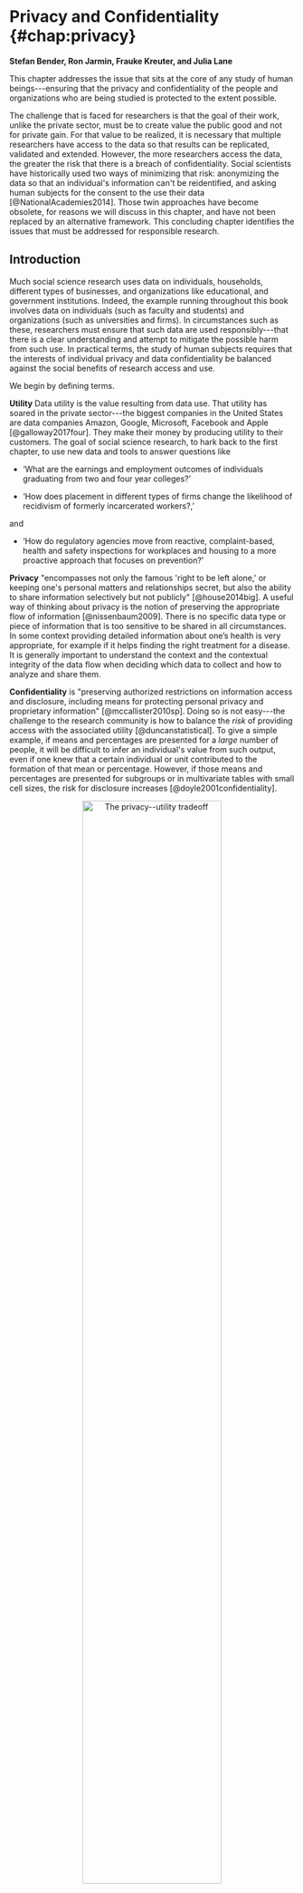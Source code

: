 <!--
% - Rayid: "check Initially, assume the organization is on the outer frontier." ... what does this mean?
% - some references appear with n.d. in the compiled markdown
% - Julia: on Research Data Centers, add a line how the new envisioned ADRF would allow more replicability/reproducibility and access toothers but researchers? (industry, non-profit, government) for whom current RDCs are too hard to jump through hoops?
--> 


Privacy and Confidentiality {#chap:privacy}
===========================

**Stefan Bender, Ron Jarmin, Frauke Kreuter, and Julia Lane**


This chapter addresses the issue that sits at the core of any study of
human beings---ensuring that the privacy and confidentiality of the people and organizations who are being studied is protected to the extent possible. 

The challenge that is faced for researchers is that the goal of their work, unlike the private sector, must be to create value the public good and not for private gain.  For that value to be realized, it is necessary that multiple researchers have access to the data so that results can be replicated, validated and extended. However, the more researchers access the data, the greater the risk that there is a breach of confidentiality. Social scientists have historically used two ways of minimizing that risk: anonymizing the data so that an individual's information can't be reidentified, and asking human subjects for the consent to the use their data [@NationalAcademies2014]. Those twin approaches have become obsolete, for reasons we will discuss in this chapter, and have not been replaced by an alternative framework. This concluding chapter identifies the issues that must be addressed for responsible research.

Introduction
------------

Much social science research uses data on individuals, households, different types of businesses, and organizations like educational, and government institutions. Indeed, the example running throughout this book involves data on individuals (such as faculty and students) and organizations (such as universities and firms). In circumstances such as these, researchers must ensure that such data are used responsibly---that there is a clear understanding and attempt to mitigate the possible harm from such use.  In practical terms, the study of human subjects requires that the interests of individual privacy and data confidentiality be balanced against the social benefits of research access and use.

We begin by defining terms.

**Utility** Data utility is the value resulting from data use. That utility has soared in the private sector---the biggest companies in the United States are data companies Amazon, Google, Microsoft, Facebook and Apple [@galloway2017four]. They make their money by producing utility to their customers. The goal of social science research, to hark back to the first chapter, to use new data and tools to answer questions like

 - ‘What are the earnings and employment outcomes of individuals graduating from two and four year colleges?’

- ‘How does placement in different types of firms change the likelihood of recidivism of formerly incarcerated workers?,’

and

- ‘How do regulatory agencies move from reactive, complaint-based, health and safety inspections for workplaces and housing to a more proactive approach that focuses on prevention?’ 

**Privacy** "encompasses not only the famous 'right to be left alone,' or keeping
one's personal matters and relationships secret, but also the ability to
share information selectively but not publicly" [@house2014big]. A useful way of thinking about privacy is the notion of preserving the appropriate flow of information [@nissenbaum2009]. There is no specific data type or piece of information that is too sensitive to be shared in all circumstances. In some context providing detailed information about one’s health is very appropriate, for example if it helps finding the right treatment for a disease. It is generally important to understand the context and the contextual integrity of the data flow when deciding which data to collect and how to analyze and share them. 

**Confidentiality** is
"preserving authorized restrictions on information access and
disclosure, including means for protecting personal privacy and
proprietary information" [@mccallister2010sp]. Doing so is not
easy---the challenge to the research community is how to balance the
*risk* of providing access with the associated utility
[@duncanstatistical]. To give a simple example, if means and percentages
are presented for a *large* number of people, it will be difficult to
infer an individual's value from such output, even if one knew that a
certain individual or unit contributed to the formation of that mean or
percentage. However, if those means and percentages are presented for
subgroups or in multivariate tables with small cell sizes, the risk for
disclosure increases [@doyle2001confidentiality]. 

<div class="figure" style="text-align: center">
<img src="ChapterPrivacy/figures/fig11-1.png" alt="The privacy--utility tradeoff" width="70%" />
<p class="caption">(\#fig:fig11-1)The privacy--utility tradeoff</p>
</div>

**Risk** is generally thought of as the risk of an intruder reidentifying an individual or a business in a research dataset [@duncan2004disclosure]. It is often argued that those risks increase every year as more and more data are available on individuals on the internet or in the databases of large corporations and as there are more and better tools available to make such linkages [@shlomo2014probabilistic, @herzog2007data]. However it could also be argued that the proliferation of data and tools reduces risk because it is so much easier for an intruder to find out information on an individual through a Google search [@Lane2020]. Regardless, it is generally accepted that greater research access to data and their original values increases the risk of reidentification for individual units.   

**Harm**  Although much of the discussion of privacy and confidentiality has been driven by the imperatives of the legislation governing statistical agencies, which imposes civil and criminal penalties for any reidentification, statistical agencies no longer have a monopoly on data access and use. As a result, there is more attention being paid to the potential for harm based on the type of information being shared, rather than the fact that a piece of information is shared [@nissenbaum2019contextual]. Intuitively, if an intruder finds out that an individual in a dataset is a woman, or is married, that may cause less harm than if information about income, sexual history, or criminal records are recovered.

There is an explicit tradeoff between data access and data utility. 
The greater the number of researchers and analysts that access the data, 
the greater the quality of the analysis and the greater the number of 
potential uses [@Lane2007a]. We depict this tradeoff graphically in
Figure \@ref(fig:fig11-1). The
concave curves in this hypothetical example depict the technological
relationship between data utility and privacy for an organization such
as a business firm or a statistical agency. At one extreme, all
information is available to anybody about all units, and therefore high
analytic utility is associated with the data that are not at all
protected. At the other extreme, nobody has access to any data and no
utility is achieved. Initially, assume the organization is on the outer
frontier. Increased external data resources (those not used by the
organization) increase the risk of reidentification. This is represented
by an inward shift of the utility/privacy frontier in
Figure \@ref(fig:fig11-1).
Before the increase in external data, the organization could achieve a
level of data utility $U^*$ and privacy $P_1$. The increase in
externally available data now means that in order to maintain utility at
$U^*$, privacy is reduced to $P_2$. This simple example represents the
challenge to all organizations that release statistical or analytical
products obtained from underlying identifiable data. As more data from 
external sources becomes available, it becomes more difficult
to maintain privacy.

Previously, national statistical agencies had the capacity
and the mandate to make dissemination decisions: they assessed the risk,
they understood the data user community and the associated utility from
data releases. And they had the wherewithal to address the legal,
technical, and statistical issues associated with protecting
confidentiality [@trewin2007managing].

But in a world of massive amounts of data, many once-settled issues have new
complications, and wholly new issues arise that need to be addressed,
albeit under the same rubrics. The new types of data have much greater
potential utility, often because it is possible to study small cells or
the tails of a distribution in ways not possible with small data. In
fact, in many social science applications, the tails of the distribution
are often the most interesting and hardest-to-reach parts of the
population being studied; consider health care costs for a small number
of ill people [@stanton2006high], or economic activity such as rapid
employment growth by a small number of firms [@decker2015has].

--- 

**BOX**

**Example: The importance of activity in the tails**

Spending on health care services in the United States is highly
concentrated among a small proportion of people with extremely high use.
For the overall civilian population living in the community, the latest
data indicate that more than 20% of all personal health care spending in
2009 (\$275 billion) was on behalf of just 1% of the population
[@healthcarespending].

**BOX**

---

It is important to understand the source of the risk of privacy breaches. 
Let us assume for a moment that we conducted a traditional
small-scale survey with 1,000 respondents. The survey contains
information on political attitudes, spending and saving in a given year,
and income, as well as background variables on income and education. If
name and address are saved together with this data, and someone gets
access to the data, obviously it is easy to identify individuals and
gain access to information that is otherwise not public. If the personal
identifiable information (name and address) are removed from this data
file, the risk is much reduced. If someone has access to the survey data
and sees all the individual values, it might be difficult to assess with
certainty which of the more than 330 million inhabitants in the USA is associated
with an individual data record. However, the risk is higher if one knows
some of this information (say, income) for a person, and knows that this
person is in the survey. With these two pieces of information, it is
likely possible to uniquely identify the person in the survey data.

Larger amounts of data increase the risk precisely for this reason. Much data is
available for reidentification purposes [@ohm2010broken]. Most
obviously, the risk of reidentification is much greater because the new
types of data have much richer detail and a much larger public community
has access to ways to reidentify individuals. There are many famous
examples of reidentification occurring even when obvious personal
information, such as name and social security number, has been removed
and the data provider thought that the data were consequently
deidentified. In the 1990s, Massachusetts Group Insurance released
"deidentified" data on the hospital visits of state employees;
researcher Latanya Sweeney quickly reidentified the hospital records of
the then Governor William Weld using nothing more than state voter
records about residence and date of birth [@sweeney2001computational].
In 2006, the release of supposedly de-identified web search data by AOL
resulted in two *New York Times* reports being able to reidentify a
customer simply from her browsing habits [@barbaro2006face]. And in
2012, statisticians at the department store, Target, used a young
teenager's shopping patterns to determine that she was pregnant before
her father did [@hill2012target].

But there are also less obvious problems. What is the legal framework
when the ownership of data is unclear? In the past, when data were more
likely to be collected and used within the same entity---for example,
within an agency that collects administrative data or within a
university that collects data for research purposes---organization-specific
procedures were (usually) in place and sufficient to regulate the usage of
these data. Today, legal ownership is less clear [@lane2014].
There are many unresolved issues, such as Who has the legal authority to 
make decisions about permission, access, and dissemination and under what
circumstances?. The challenge today is that data sources are
often combined, collected for one purpose, and used for another. Data
providers often have a poor understanding of whether or how their data
will be used. Think, for example, about cell phone calls. The New York Times has produced a series of thought-provoking articles about the access to and use of cell-phone data, such as the one entitled *Your Apps Know Where You Were Last Night, and They’re Not Keeping It Secret* [@Valentino-DeVries]. Who owns your cell phone calls?  Should it be you, as the initiator of the call, your friend as the recipient, your cell phone company, your friend's cell phone company, the cloud server on which the data are stored for billing purposes, or the satellite company that connects the two of you?  And what laws should regulate access and use? The state (or country) that you're in when you make the call? Or your friend's state (or country)?  The state (or country) of your cell phone provider? And so on. The legal framework is, at best, murky.

---

**Example: Knowledge is power**

In a discussion of legal approaches to privacy in the context of big
data, Strandburg [-@Strandburg2014] says: "'Big data' has great potential
to benefit society. At the same time, its availability creates
significant potential for mistaken, misguided or malevolent uses of
personal information. The conundrum for the law is to provide space for
big data to fulfill its potential for societal benefit, while protecting
citizens adequately from related individual and social harms. Current
privacy law evolved to address different concerns and must be adapted to
confront big data's challenges."

---


Why is access important?
------------------------

This chapters in this book have provided detailed examples of the 
potential of data to provide insights into a variety of social science
questions---particularly the relationship between investments in R&D and
innovation. But that potential is only realized if researchers have
access to the data [@Lane2007]: not only to perform primary analyses but
also to validate the data generation process (in particular, data
linkage), replicate analyses, and build a knowledge infrastructure
around complex data sets.

**Validating the data generating process**

Research designs requiring a combination of data sources and/or analysis
of the tails of populations challenge the traditional paradigm of
conducting statistical analysis on deidentified or aggregated data. In
order to combine data sets, someone in the chain that transforms raw
data into research outputs needs access to link keys contained in the
data sets to be combined. High-quality link keys uniquely identify the
subjects under study and typically are derived from items such as
individual names, birth dates, social security numbers, and business
names, addresses, and tax ID numbers. From a privacy and confidentiality
perspective, link keys are among the most sensitive information in many data
sets of interest to social scientists. This is why many organizations
replace link keys containing personal identifiable information (PII)^[PII 
is "any information about an individual maintained by an agency, including 
(1) any information that can be used to distinguish or trace an individual’s 
identity, such as name, social security number, date and place of birth, 
mother’s maiden name, or biometric records; and (2) any other information 
that is linked or linkable to an individual, such as medical, educational, 
financial, and employment information” [@mccallister2010sp].]
with privacy-protecting identifiers [@schnell2009privacy]. Regardless,
at some point in the process those must be generated out of the original
information, thus access to the latter is important.

**Replication**

John Ioannidis has claimed that most published research findings are
false [@Ioannidis2005]; for example, the unsuccessful replication of
genome-wide association studies, at less than 1%, is staggering
[@Bastian2013]. Inadequate understanding of coverage, incentive, and
quality issues, together with the lack of a comparison group, can result
in biased analysis---famously in the case of using administrative
records on crime to make inference about the role of death penalty
policy in crime reduction [@donohue2006uses; @levitt2006economic].
Similarly, overreliance on, say, Twitter data, in targeting resources
after hurricanes can lead to the misallocation of resources towards
young, Internet-savvy people with cell phones and away from elderly or
impoverished neighborhoods [@shelton2014mapping], just as bad survey
methodology led the *Literary Digest* to incorrectly call the 1936
election [@squire19881936]. The first step to replication is data
access; such access can enable other researchers to ascertain whether
the assumptions of a particular statistical model are met, what relevant
information is included or excluded, and whether valid inferences can be
drawn from the data [@kreuter201412].

**Building knowledge infrastructure**

Creating a community of practice around a data infrastructure can result
in tremendous new insights, as the Sloan Digital Sky Survey and the
Polymath project have shown [@nielsen2012reinventing]. In the social
science arena, the Census Bureau has developed a productive ecosystem
that is predicated on access to approved external experts to build,
conduct research using, and improve key data assets such as the
Longitudinal Business Database [@jarmin2002longitudinal] and
Longitudinal Employer Household Dynamics [@abowd2004integrated], which
have yielded a host of new data products and critical policy-relevant
insights on business dynamics [@haltiwanger2013creates] and labor market
volatility [@brown2008economic], respectively. Without providing robust,
but secure, access to confidential data, researchers at the Census
Bureau would have been unable to undertake the innovations that made
these new products and insights possible.

Providing access
----------------

The approaches to providing access have evolved over time. Statistical
agencies often employ a range of approaches depending on the needs of
heterogeneous data users
[@doyle2001confidentiality; @foster2009resolving]. Dissemination of data
to the public usually occurs in three steps: an evaluation of disclosure
risks, followed by the application of an anonymization technique, and
finally an evaluation of disclosure risks and analytical quality of the
candidate data release(s). The two main approaches have been
*statistical disclosure* control techniques to produce anonymized public
use data sets, and controlled access through a *research data center* 
[@shlomo2018].

**Statistical disclosure control techniques**

Statistical agencies have made data available in a number of ways:
through tabular data, public use files, licensing agreements and, more
recently, through synthetic data [@reiter2012statistical]. Hundepool et
al. [@hundepool2010handbook] define statistical disclosure control as
follows:

> concepts and methods that ensure the confidentiality of micro and
> aggregated data that are to be published. It is methodology used to
> design statistical outputs in a way that someone with access to that
> output cannot relate a known individual (or other responding unit) to
> an element in the output.

Traditionally, confidentiality protection was accomplished by
releasing only *aggregated tabular data*. This practice worked well in
settings where the primary purpose was enumeration, such as census
taking. However, tabular data are poorly suited to describing the
underlying distributions and covariance across variables that are often
the focus of applied social science research [@duncanstatistical].

To provide researchers access to data that permitted analysis of the
underlying variance--covariance structure of the data, some agencies
have constructed public use micro-data samples. To product
confidentiality in such *public use files*, a number of statistical
disclosure control procedures are typically applied. These include
stripping all identifying (e.g., PII) fields from the data, topcoding
highly skewed variables (e.g., income), and swapping records
[@doyle2001confidentiality; @zayatz2007disclosure]. However, the mosaic
effect---where disparate pieces of information can be combined to
reidentify individuals---dramatically increases the risk of releasing
public use files [@czajka2014minimizing]. In addition, there is more and
more evidence that the statistical disclosure procedure applied to
produce them decreases their utility across many applications
[@burkhauser2010improving].

Some agencies provide access to confidential micro-data through
*licensing* arrangements. A contract specifies the conditions of use and
what safeguards must be in place. In some cases, the agency has the
authority to conduct random inspections. However, this approach has led
to a number of operational challenges, including version control,
identifying and managing risky researcher behavior, and management costs
[@doyle2001confidentiality].

Another approach to providing access to confidential data that has been proposed by a group of theoretical computer scientists Cynthia Dwork, Frank McSherry, Kobbi Nissim, and Adam Smith [-@Dworkroth2014]. Here statistics or other reported outputs are injected with noise, and are called “differentially private” if the inclusion or exclusion of the most at-risk person in the population does not change the probability of any output by more than a given factor. The parameter driving this factor (usually referred to as epsilon) quantifies how sensitive the aggregate output is to any one person’s data. If it is low, the output is highly “private” in the sense that it will be very difficult to reconstruct anything based on it. If it is high, reconstruction is easy. For a discussion of the applications to Census data see [@ruggles2019; @abowed2018].

Although the research agenda is an interesting and important one, there are a number of concerns about the practical implications.   The Census Bureau, for example, has spent many millions of dollars to implement differential privacy techniques for the 2020 Decennial Census, and researchers who have studied the potential impact on small towns worry that small towns will "disappear" from official statistics---a major issue when data are used for decision-making [@Wezerek].

Another approach that has had some resurgence is the use of *synthetic data* where certain properties of the original data are preserved but the original data are replaced by “synthetic data” so that no individual or  business entity can be found in the released data [@drechsler2011synthetic]. One of the earlier examples of such work was the IBM Quest system [@Agrawal1994] that generated synthetic transaction data. Two more recent examples of synthetic data sets are the SIPP Synthetic-Beta [@abowd2006final] of linked Survey of Income and Program Participation (SIPP) and Social Security Administration earnings data, and the Synthetic Longitudinal Business Database (SynLBD) [@kinney2011towards]. Jarmin et al. [-@jarmin2014expanding] discuss how synthetic data sets lack utility in many research settings but are useful for generating flexible data sets underlying data tools and apps such as the Census Bureau's OnTheMap. It is important to keep in mind that the utility of synthetic data sets as a general purpose “anonymization” tool is fairly limited. Synthetic data generation typically requires explicitly defining which properties of the original data need to be preserved (such as univariate or bivariate distributions of certain variables), and as such can be of limited use in most social science research.

**Research data centers**

The second approach is establishing research data centers (RDC). RDC present an established operational approach to facilitate access to confidential microdata for research and/or statistical purposes. This approach is based on the theoretical framework of the "Five Safes" which was initially developed by Felix Ritchie at the UK Office of National Statistics in 2003 [@desaietal2016]. The first dimension refers to safe projects. This dimension mainly refers to the whether the intended use of the data conforms with the use specified in legislations or regulations. For example, a legislation may specifically allow users to use the data only for independent scientific research. Safe people, the second dimension of the Five Saves framework, requires data users to be able to use the data in an appropriate way. A certain amount of technical skills or minimum educational levels may be required to access the data. In contrast, safe data refers to the potential to de-identifying individuals or entities in the data. Safe settings relate to the practical controls on how the data are accessed. Different channels may exist which in turn may depend on the de-identifcation risk. In practice, the lower the de-identifcation risk the more restrictive the setting will be. Lastly, safe output refers to the risk of de-identifcation in publications from confidential microdata. Strong input and output controls are in place to ensure that published findings comply with the privacy and confidentiality regulations
[@hayden2012broken]. 

**BOX**

It is not easy to use the FSRDCs. Every stage of the research process is significantly more time-consuming than using public use data, and only the most persistent researchers are successful. In addition, most of the branches charge high fees for anyone unaffiliated with an institution sponsoring an FSRDC. Projects are approved only if they benefit the Census Bureau, which by itself makes most research topics ineligible. Prospective users must prepare detailed proposals, including the precise models they intend to run and the research outputs they hope to remove from the center, which are generally restricted to model coefficients and supporting statistics. Most descriptive statistics are prohibited. Researchers are not allowed to “browse” the data or change the outputs based on their results. Under census law, researchers must become (unpaid) Census Bureau employees to gain access to non-public data. To meet this requirement, once a project is approved researchers must obtain Special Sworn Status, which involves a level 2 security clearance and fingerprint search. Applicants must be U.S. citizens or U.S. residents for three years, so most international scholars are excluded. Researchers then undergo data stewardship training. If researchers wish to modify their original model specifications or outputs, they must submit a written request and wait for approval. When the research is complete, theresults must be cleared before publication by the Center for Disclosure Avoidance Research at the Census Bureau. Any deviations from the original proposal must be documented, justified, and approved. The FSRDCs were never intended as a substitute for public use microdata, and they cannot fulfill that role. Even if the number of seats in the centers could be multiplied several hundred-fold to accommodate the current number of users of public use data, substantial hurdles remain. Applying for access and gaining approval to use the FSRDC takes at least six months and usually more. Eligibility for using FSRDCs is limited to investigators (a) affiliated with an FSRDC (or with significant financial resources), (b) with sufficient time to wait for review and approvals, and (c) doing work deemed valuable by the Bureau [@UnivTaskForceonDifferentialPrivacyforCensusData2019].

**Box**

There are other approaches that are becoming available. The Commission on Evidencebased Policy identified new technologies, such as remote access, cloud-based, virtual data facilities, as a promising approach to provide scalable secure access to microdata without the disadvantages of the bricks and mortar approached used by the FSRDC system. One such approach, the Administrative Data Research Facility has incorporated the "five safes" principles---safe projects, safe people, safe settings, safe data, and safe outputs (https://en.wikipedia.org/wiki/Five_safes)---into its design. In addition to winning a Government Innovation Award [@GovernmentComputerNewsStaff2018], it has been used to provide secure access to confidential data to over 450 government analysts and researchers in the past 3 years [@Kreuter2019Change].

Non-Tabular data
-------------------

In addition to tabular data, many new sources of data consist of text, audio, image, and video content. The above approaches primarily deal with maintaining the privacy and confidentiality of entities in tabular data but it is equally important to do the same in non-tabular data. Medical records, sensitive crime records, notes and comments in administrative records, camera footage (from police body-cams or security cameras for example) are all examples of data that is being used for analysis and requires robust techniques to maintain the privacy and confidentiality of individuals. Although the techniques there are not as mature, there is some work in these areas:

Text Anonymization: Typical approaches here range from simply removing Personally identifiable information (PII) through regular expressions and dictionaries [@Neamatullah2008] to machine learning based approaches that balance the confidentiality of the entities in the data and the utility of the text [@Cumby2011].

Image and Video Anonymization: The most common use of anonymization techniques in image and video data is to redact, blur, or remove faces of individuals in order to protect their identity. This can be extended to other attributes of the person, such as clothing or the rest of the body but the primary focus so far has been on detecting, and then blurring or modifying the faces of individuals in the data. Sah et al. [-@Sah2017] provide a survey of video redaction methods. Hukkelas et al. [-@Hukkelas2019] recently presented a method to automatically anonymize faces in images while retaining the original data distribution.

The new challenges
------------------

While there are well-established policies and protocols surrounding
access to and use of survey and administrative data, a major new
challenge is the lack of clear guidelines governing the collection of
data about human activity in a world in which all public, and some
private, actions generate data that can be harvested
[@house2014big; @ohm2010broken; @Strandburg2014]. The twin pillars on
which so much of social science have rested---informed consent and
anonymization---are virtually useless in a big data setting where
multiple data sets can be and are linked together using individual
identifiers by a variety of players beyond social scientists with formal
training and whose work is overseen by institutional review boards. This
rapid expansion in data and their use is very much driven by the
increased utility of the linked information to businesses, policymakers,
and ultimately the taxpayer. In addition, there are no obvious data
stewards and custodians who can be entrusted with preserving the privacy
and confidentiality with regard to both the source data collected from
sensors, social media, and many other sources, and the related analyses
[@lane2013me].

It is clear that informed consent as historically construed is no longer
feasible. As Nissenbaum [-@nissenbaum2011contextual] points out,
notification is either comprehensive or comprehensible, but not both.
While ideally human subjects are offered true freedom of choice based on
a sound and sufficient understanding of what the choice entails, in
reality the flow of data is so complex and the interest in the data
usage so diverse that simplicity and clarity in the consent statement
unavoidably result in losses of fidelity, as anyone who has accepted a
Google Maps agreement is likely to understand [@check2015researchers].
In addition, informed consent requires a greater understanding of the
breadth of type of privacy breaches, the nature of harm as diffused over
time, and an improved valuation of privacy in the big data context.
Consumers may value their own privacy in variously flawed ways. They
may, for example, have incomplete information, or an overabundance of
information rendering processing impossible, or use heuristics that
establish and routinize deviations from rational decision-making
[@Acquisti2014].

It is also nearly impossible to truly anonymize data. Big data are often
structured in such a way that essentially everyone in the file is
unique, either because so many variables exist or because they are so
frequent or geographically detailed, that they make it easy to
reidentify individual patterns [@narayanan2008robust]. It is also no
longer possible to rely on sampling or measurement error in external
files as a buffer for data protection, since most data are not in the
hands of statistical agencies.

There are no data stewards controlling access to individual data. Data
are often so interconnected (think social media network data) that one
person's action can disclose information about another person without
that person even knowing that their data are being accessed. The group
of students posting pictures about a beer party is an obvious example,
but, in a research context, if the principal investigator grants access
to the proposal, information could be divulged about colleagues and
students. In other words, volunteered information of a minority of
individuals can unlock the same information about many---a type of
"tyranny of the minority" [@barocas2014bigger].

There are particular issues raised by the new potential to link
information based on a variety of attributes that do not include PII.
Barocas and Nissenbaum write as follows [@barocas2014big]:

> Rather than attempt to deanonymize medical records, for instance, an
> attacker (or commercial actor) might instead infer a rule that relates
> a string of more easily observable or accessible indicators to a
> specific medical condition, rendering large populations vulnerable to
> such inferences even in the absence of PII. Ironically, this is often
> the very thing about big data that generate the most excitement: the
> capacity to detect subtle correlations and draw actionable inferences.
> But it is this same feature that renders the traditional protections
> afforded by anonymity (again, more accurately, pseudonymity) much less
> effective.

In light of these challenges, Barocas and Nissenbaum continue

> the value of anonymity inheres not in namelessness, and not even in
> the extension of the previous value of namelessness to all uniquely
> identifying information, but instead to something we called
> "reachability," the possibility of knocking on your door, hauling you
> out of bed, calling your phone number, threatening you with sanction,
> holding you accountable---with or without access to identifying
> information.

It is clear that the concepts used in the larger discussion of privacy
and big data require updating. How we understand and assess harms from
privacy violations needs updating. And we must rethink established
approaches to managing privacy in the big data context. The next section
discusses the framework for doing so.

Legal and ethical framework
---------------------------

The Fourth Amendment to the US Constitution, which constrains the
government's power to "search" the citizenry's "persons, houses, papers,
and effects" is usually cited as the legal framework for privacy and
confidentiality issues. In the US a "sectoral" approach to privacy
regulation, for example, the Family Education Rights and Privacy Act through
commercial transactions with a business, and hence is not covered by
these frameworks. There are major questions as to what is reasonably
private and what constitutes unwarranted intrusion [@Strandburg2014].
There is a lack of clarity on who owns the new types of data---whether
it is the person who is the subject of the information, the person or
organization who collects these data (the data custodian), the person
who compiles, analyzes, or otherwise adds value to the information, the
person who purchases an interest in the data, or society at large. The
lack of clarity is exacerbated because some laws treat data as property
and some treat it as information [@Cecil2003].

The ethics of the use of big data are also not clear, because analysis
may result in being discriminated against unfairly, being limited in
one's life choices, being trapped inside stereotypes, being unable to
delineate personal boundaries, or being wrongly judged, embarrassed, or
harassed. There is an entire research agenda to be pursued that examines
the ways that big data may threaten interests and values, distinguishes
the origins and nature of threats to individual and social integrity,
and identifies different solutions [@boyd2012critical]. The approach
should be to describe what norms and expectations are likely to be
violated if a person agrees to provide data, rather than to describe
what will be done during the research.

What is clear is that most data are housed no longer in statistical
agencies, with well-defined rules of conduct, but in businesses or
administrative agencies. In addition, since digital data can be alive
forever, ownership could be claimed by yet-to-be-born relatives whose
personal privacy could be threatened by release of information about
blood relations.

The new European Data Protection Regulation (GDPR), which is in effect since May, 2018, was designed to address some of the challenges.  In addition to ensuring lawful data collection practices, GDPR pushes for purpose limitation and data minimisation. This principle requires organisations to clearly state for what purpose personal data is collected, to collect the data only for the time needed to complete the purpose, and to collect only those personal data that is needed to achieve the specified processing purposes. In the U.S. the California Consumer Privacy Act (CCPA) is in effect since January 2020, and here too companies have now have time limits to process customer data. 

However, GDPR and other regulations of this type, still rely on traditional regulatory tools for managing privacy, which is notice, and consent. Both have failed to provide a viable market mechanism allowing a form of self-regulation governing industry data collection. Going forward, a more nuanced assessment of tradeoffs in the big data context, moving away from individualized assessments of the costs of privacy violations, is needed [@Strandburg2014]. 

Ohm advocates for a new conceptualization of legal policy regarding privacy 
in the big data context that uses five guiding principles for reform: 
first, that rules take into account the
varying levels of inherent risk to individuals across different data
sets; second, that traditional definitions of PII need to be rethought;
third, that regulation has a role in creating and policing walls between
data sets; fourth, that those analyzing big data must be reminded, with
a frequency in proportion to the sensitivity of the data, that they are
dealing with people; and finally, that the ethics of big data research
must be an open topic for continual reassessment [@Ohm2014].

Summary
-------

The excitement about how big data can change the social science research
paradigm should be tempered by a recognition that existing ways of
protecting privacy confidentiality are no longer viable [@karr2014analytical].
There is a great deal of research that can be used to inform the
development of such a structure, but it has been siloed into
disconnected research areas, such as statistics, cybersecurity, and
cryptography, as well as a variety of different practical applications,
including the successful development of remote access secure data
enclaves. We must piece together the knowledge from these various fields
to develop ways in which vast new sets of data on human beings can be
collected, integrated, and analyzed while protecting them [@lane2014].

It is possible that the confidentiality risks of disseminating data may
be so high that traditional access models will no longer hold; that the
data access model of the future will be to take the analysis to the data
rather than the data to the analyst or the analyst to the data. One
potential approach is to create an integrated system including (a)
unrestricted access to highly redacted data, most likely some version of
synthetic data, followed by (b) means for approved researchers to access
the confidential data via remote access solutions, combined with (c)
verification servers that allows users to assess the quality of their
inferences with the redacted data so as to be more efficient with their
use (if necessary) of the remote data access. Such verification servers
might be a web-accessible system based on a confidential database with
an associated public micro-data release, which helps to analyze the
confidential database [@karr2014analytical]. Such approaches are
starting to be developed, both in the USA and in Europe
[@Elias2014; @jones2006administrative].

There is also some evidence that people do not require complete
protection, and will gladly share even private information provided that
certain social norms are met [@Wilbanks2014; @Pentland2014]. There is a
research agenda around identifying those norms as well; characterizing
the interests and wishes of actors (the information senders and
recipients or providers and users); the nature of the attributes
(especially types of information about the providers, including how
these might be transformed or linked); and identifying transmission
principles (the constraints underlying the information flows).

However, it is likely that it is no longer possible for a lone social
scientist to address these challenges. One-off access agreements to
individuals are conducive to neither the production of high-quality
science nor the high-quality protection of data [@schermann2014big]. The
curation, protection, and dissemination of data on human subjects cannot
be an artisan activity but should be seen as a major research
infrastructure investment, like investments in the physical and life
sciences [@bird2011computing; @abazajian2009seventh; @human2010catalog].
In practice, this means that linkages become professionalized and
replicable, research is fostered within research data centers that
protect privacy in a systematic manner, knowledge is shared about the
process of privacy protections disseminated in a professional fashion,
and there is ongoing documentation about the value of evidence-based
research. It is thus that the risk--utility tradeoff depicted in
Figure \@ref(fig:fig11-1) can
be shifted in a manner that serves the public good.

Resources
---------

The American Statistical Association's Privacy and Confidentiality
website provides a useful source of information.^[http://community.amstat.org/cpc/home]

An overview of federal activities is provided by the Confidentiality and
Data Access Committee of the Federal Committee on Statistics and
Methodology.^[https://nces.ed.gov/FCSM/cdac_resources.asp]

The World Bank and International Household Survey Network provide a good
overview of data dissemination "best practices".^[http://www.ihsn.org/home/projects/dissemination]

There is a *Journal of Privacy and Confidentiality* based at Carnegie
Mellon University^[http://repository.cmu.edu/jpc/], and also a journal 
called *Transactions in Data Privacy*^[http://www.tdp.cat/].

The United Nations Economic Commission on Europe hosts workshops and
conferences and produces occasional reports.^[http://www.unece.org/stats/mos/meth/confidentiality.html]

Collection of lectures from the semester on privacy at the Simons Institute for the Theory of Computing.^[https://simons.berkeley.edu/programs/privacy2019, available on youtube: https://www.youtube.com/user/SimonsInstitute/)]

